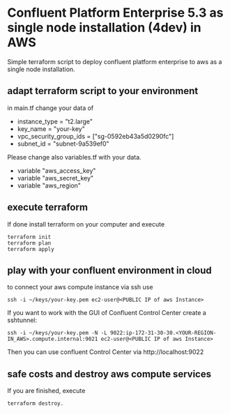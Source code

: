 # Confluent Platform Enterprise 5.3 as single node installation (4dev) in AWS
Simple terraform script to deploy confluent platform enterprise to aws as a single node installation.


## adapt terraform script to your environment
in main.tf change your data of
* instance_type = "t2.large"
* key_name      = "your-key"
* vpc_security_group_ids = ["sg-0592eb43a5d0290fc"]
* subnet_id = "subnet-9a539ef0"

Please change also variables.tf with your data.

* variable "aws_access_key"
* variable "aws_secret_key"
*  variable "aws_region"

## execute terraform
If done install terraform on your computer and execute
```
terraform init
terraform plan
terraform apply
```
## play with your confluent environment in cloud
to connect your aws compute instance via ssh use
```
ssh -i ~/keys/your-key.pem ec2-user@<PUBLIC IP of aws Instance>
```

If you want to work with the GUI of Confluent Control Center create a sshtunnel:
```
ssh -i ~/keys/your-key.pem -N -L 9022:ip-172-31-30-30.<YOUR-REGION-IN_AWS>.compute.internal:9021 ec2-user@<PUBLIC IP of aws Instance>
```
  
Then you can use confluent Control Center via http://localhost:9022

## safe costs and destroy aws compute services
If you are finished, execute
```
terraform destroy.
```
  

